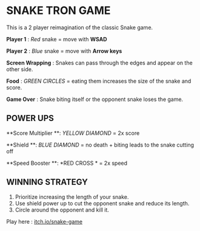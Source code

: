 # SNAKE TRON GAME

This is a 2 player reimagination of the classic Snake game.

**Player 1** :  *Red* snake = move with **WSAD**

**Player 2** : *Blue* snake = move with **Arrow keys**

**Screen Wrapping** : Snakes can pass through the edges and appear on the other side.

**Food** : *GREEN CIRCLES* = eating them increases the size of the snake and score.

**Game Over** : Snake biting itself or the opponent snake loses the game.

## POWER UPS
**Score Multiplier **: *YELLOW DIAMOND* = 2x score

**Shield           **: *BLUE   DIAMOND* = no death + biting leads to the snake cutting off

**Speed Booster    **: *RED    CROSS  * = 2x speed

## WINNING STRATEGY
1. Prioritize increasing the length of your snake.
2. Use shield power up to cut the opponent snake and reduce its length.
3. Circle around the opponent and kill it.

Play here : [itch.io/snake-game](https://rk-jain.itch.io/snake-tron-game)
